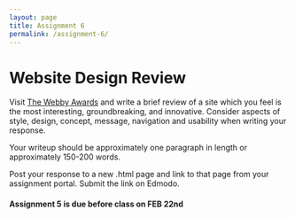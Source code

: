 ```yaml
---
layout: page
title: Assignment 6
permalink: /assignment-6/
---
```


# Website Design Review

Visit [The Webby Awards](http://webbyawards.com/) and write a brief review of a site which you feel is the most interesting, groundbreaking, and innovative. Consider aspects of style, design, concept, message, navigation and usability when writing your response. 

Your writeup should be approximately one paragraph in length or approximately 150-200 words. 

Post your response to a new .html page and link to that page from your assignment portal. Submit the link on Edmodo.

####  **Assignment 5 is due before class on FEB 22nd**